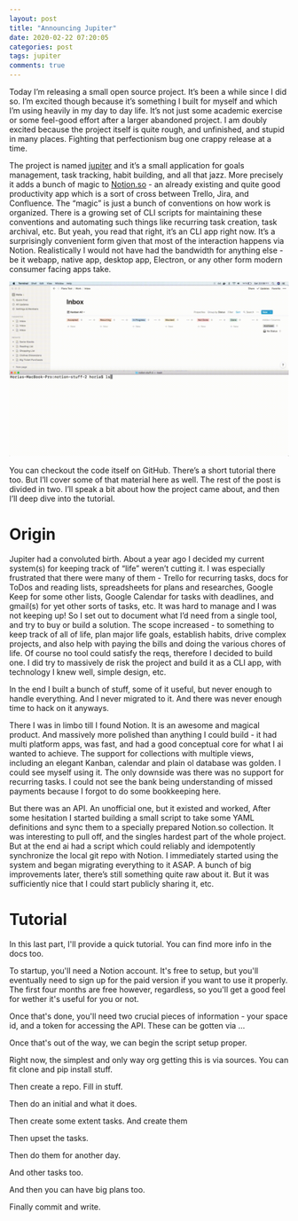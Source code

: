 ```yaml
---
layout: post
title: "Announcing Jupiter"
date: 2020-02-22 07:20:05
categories: post
tags: jupiter
comments: true
---
```

Today I’m releasing a small open source project. It’s been a while since I did so. I’m excited though because it’s something I built for myself and which I’m using heavily in my day to day life. It’s not just some academic exercise or some feel-good effort after a larger abandoned project. I am doubly excited because the project itself is quite rough, and unfinished, and stupid in many places. Fighting that perfectionism bug one crappy release at a time.

The project is named [jupiter](https://github.com/horia141/jupiter) and it’s a small application for goals management, task tracking, habit building, and all that jazz. More precisely it adds a bunch of magic to [Notion.so](https://notion.so) - an already existing and quite good productivity app which is a sort of cross between Trello, Jira, and Confluence. The “magic” is just a bunch of conventions on how work is organized. There is a growing set of CLI scripts for maintaining these conventions and automating such things like recurring task creation, task archival, etc. But yeah, you read that right, it’s an CLI app right now. It’s a surprisingly convenient form given that most of the interaction happens via Notion. Realistically I would not have had the bandwidth for anything else - be it webapp, native app, desktop app, Electron, or any other form modern consumer facing apps take.

![Jupiter Demo](/assets/jupiter-demo.gif)

You can checkout the code itself on GitHub. There’s a short tutorial there too. But I’ll cover some of that material here as well. The rest of the post is divided in two. I’ll speak a bit about how the project came about, and then I’ll deep dive into the tutorial.

# Origin

Jupiter had a convoluted birth. About a year ago I decided my current system(s) for keeping track of “life” weren’t cutting it. I was especially frustrated that there were many of them - Trello for recurring tasks, docs for ToDos and reading lists, spreadsheets for plans and researches, Google Keep for some other lists, Google Calendar for tasks with deadlines, and gmail(s) for yet other sorts of tasks, etc. It was hard to manage and I was not keeping up! So I set out to document what I’d need from a single tool, and try to buy or build a solution. The scope increased - to something to keep track of all of life, plan major life goals, establish habits, drive complex projects, and also help with paying the bills and doing the various chores of life. Of course no tool could satisfy the reqs, therefore I decided to build one. I did try to massively de risk the project and build it as a CLI app, with technology I knew well, simple design, etc.

In the end I built a bunch of stuff, some of it useful, but never enough to handle everything. And I never migrated to it. And there was never enough time to hack on it anyways.

There I was in limbo till I found Notion. It is an awesome and magical product. And massively more polished than anything I could build - it had multi platform apps, was fast, and had a good conceptual core for what I ai wanted to achieve. The support for collections with multiple views, including an elegant Kanban, calendar and plain ol database was golden. I could see myself using it. The only downside was there was no support for recurring tasks. I could not see the bank being understanding of missed payments because I forgot to do some bookkeeping here.

But there was an API. An unofficial one, but it existed and worked, After some hesitation I started building a small script to take some YAML definitions and sync them to a specially prepared Notion.so collection. It was interesting to pull off, and the singles hardest part of the whole project. But at the end ai had a script which could reliably and idempotently synchronize the local git repo with Notion. I immediately started using the system and began migrating everything to it ASAP. A bunch of big improvements later, there’s still something quite raw about it. But it was sufficiently nice that I could start publicly sharing it, etc.

# Tutorial

In this last part, I'll provide a quick tutorial. You can find more info in the docs too.

To startup, you'll need a Notion account. It's free to setup, but you'll eventually need to sign up for the paid version if you want to use it properly. The first four months are free however, regardless, so you'll get a good feel for wether it's useful for you or not.

Once that's done, you'll need two crucial pieces of information - your space id, and a token for accessing the API. These can be gotten via …

Once that's out of the way, we can begin the script setup proper.

Right now, the simplest and only way org getting this is via sources. You can fit clone and pip install stuff.

Then create a repo. Fill in stuff.

Then do an initial and what it does.

Then create some extent tasks. And create them

Then upset the tasks.

Then do them for another day.

And other tasks too.

And then you can have big plans too.

Finally commit and write.
